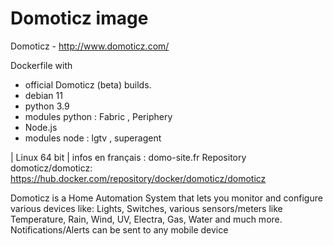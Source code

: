 

Domoticz image
======

Domoticz - http://www.domoticz.com/

Dockerfile  with 
- official Domoticz (beta) builds.
- debian 11
- python 3.9
- modules python  : Fabric , Periphery
- Node.js
- modules node : lgtv , superagent

| Linux 64 bit |
infos en français : domo-site.fr
Repository domoticz/domoticz: https://hub.docker.com/repository/docker/domoticz/domoticz

Domoticz is a Home Automation System that lets you monitor and configure various devices like: Lights, Switches, various sensors/meters like Temperature, Rain, Wind, UV, Electra, Gas, Water and much more. Notifications/Alerts can be sent to any mobile device

